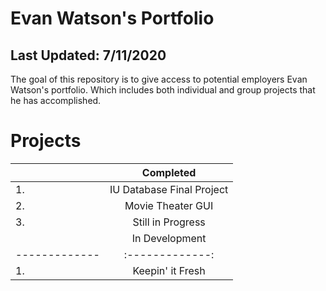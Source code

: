 # Evan Watson's Portfolio
## Last Updated: 7/11/2020
The goal of this repository is to give access to potential employers Evan Watson's portfolio. Which includes both individual and group projects that he has accomplished.

# Projects
|        | Completed           |
| ------------- |:-------------:|
| 1. | IU Database Final Project |
| 2. | Movie Theater GUI |
| 3. | Still in Progress | Android |
|        | In Development           |
| ------------- |:-------------:|
| 1. | Keepin' it Fresh |

